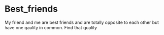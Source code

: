 <h1>Best_friends</h1>
<p> My friend and me are best friends and are totally opposite to each other but have one qaulity in common. Find that quality</p>
